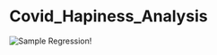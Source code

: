 # Covid_Hapiness_Analysis

![Sample Regression!](/Covid_Hapiness_Analysis/blob/main/download3.png "San Juan Mountains")
